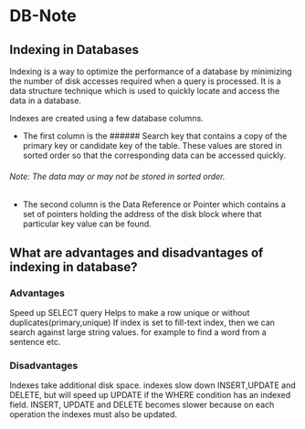 # DB-Note
## Indexing in Databases 
Indexing is a way to optimize the performance of a database by minimizing the number of disk accesses required when a query is processed. It is a data structure technique which is used to quickly locate and access the data in a database.

Indexes are created using a few database columns.

- The first column is the ###### Search key that contains a copy of the primary key or candidate key of the table. These values are stored in sorted order so that the corresponding data can be accessed quickly.
###### Note: The data may or may not be stored in sorted order.
- The second column is the Data Reference or Pointer which contains a set of pointers holding the address of the disk block where that particular key value can be found.

## What are advantages and disadvantages of indexing in database?
### Advantages

Speed up SELECT query
Helps to make a row unique or without duplicates(primary,unique) 
If index is set to fill-text index, then we can search against large string values. for example to find a word from a sentence etc.

### Disadvantages

Indexes take additional disk space.
indexes slow down INSERT,UPDATE and DELETE, but will speed up UPDATE if the WHERE condition has an indexed field.  INSERT, UPDATE and DELETE becomes slower because on each operation the indexes must also be updated. 
